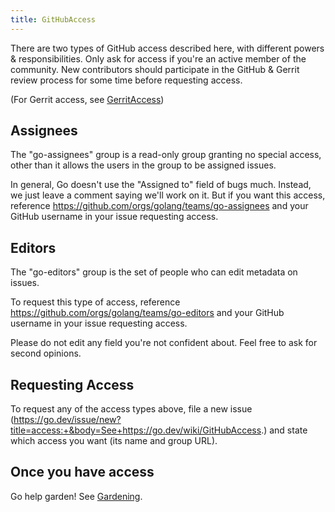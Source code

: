 ```yaml
---
title: GitHubAccess
---
```


There are two types of GitHub access described here, with different powers & responsibilities. Only ask for access if you're an active member of the community. New contributors should participate in the GitHub & Gerrit review process for some time before requesting access.

(For Gerrit access, see [GerritAccess](/wiki/GerritAccess))

## Assignees

The "go-assignees" group is a read-only group granting no special access, other than it allows the users in the group to be assigned issues.

In general, Go doesn't use the "Assigned to" field of bugs much. Instead, we just leave a comment saying we'll work on it. But if you want this access, reference https://github.com/orgs/golang/teams/go-assignees and your GitHub username in your issue requesting access.

## Editors

The "go-editors" group is the set of people who can edit metadata on issues.

To request this type of access, reference https://github.com/orgs/golang/teams/go-editors and your GitHub username in your issue requesting access.

Please do not edit any field you're not confident about. Feel free to ask for second opinions.

## Requesting Access

To request any of the access types above, file a new issue (https://go.dev/issue/new?title=access:+&body=See+https://go.dev/wiki/GitHubAccess.) and state which access you want (its name and group URL).

## Once you have access

Go help garden! See [Gardening](/wiki/Gardening).

